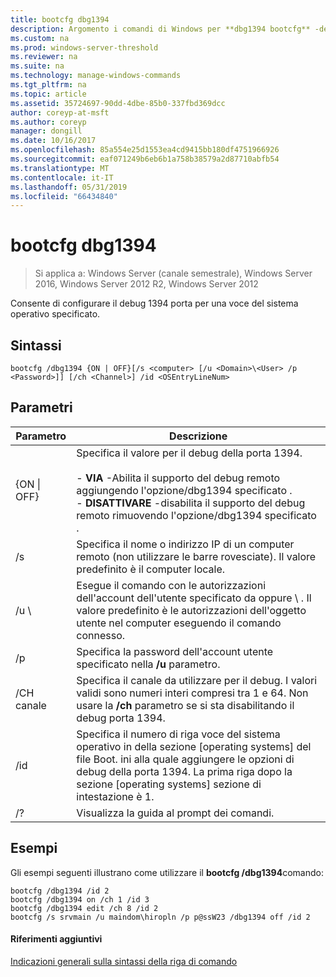 ```yaml
---
title: bootcfg dbg1394
description: Argomento i comandi di Windows per **dbg1394 bootcfg** -debug porta 1394 Configura per una voce del sistema operativo specifico
ms.custom: na
ms.prod: windows-server-threshold
ms.reviewer: na
ms.suite: na
ms.technology: manage-windows-commands
ms.tgt_pltfrm: na
ms.topic: article
ms.assetid: 35724697-90dd-4dbe-85b0-337fbd369dcc
author: coreyp-at-msft
ms.author: coreyp
manager: dongill
ms.date: 10/16/2017
ms.openlocfilehash: 85a554e25d1553ea4cd9415bb180df4751966926
ms.sourcegitcommit: eaf071249b6eb6b1a758b38579a2d87710abfb54
ms.translationtype: MT
ms.contentlocale: it-IT
ms.lasthandoff: 05/31/2019
ms.locfileid: "66434840"
---
```

# <a name="bootcfg-dbg1394"></a>bootcfg dbg1394

>Si applica a: Windows Server (canale semestrale), Windows Server 2016, Windows Server 2012 R2, Windows Server 2012

Consente di configurare il debug 1394 porta per una voce del sistema operativo specificato.

## <a name="syntax"></a>Sintassi
```
bootcfg /dbg1394 {ON | OFF}[/s <computer> [/u <Domain>\<User> /p <Password>]] [/ch <Channel>] /id <OSEntryLineNum>
```
## <a name="parameters"></a>Parametri

|      Parametro       |                                                                                                                                           Descrizione                                                                                                                                            |
|----------------------|--------------------------------------------------------------------------------------------------------------------------------------------------------------------------------------------------------------------------------------------------------------------------------------------------|
|   {ON &#124; OFF}    | Specifica il valore per il debug della porta 1394.<br /><br />-   **VIA** -Abilita il supporto del debug remoto aggiungendo l'opzione/dbg1394 specificato <OSEntryLineNum>.<br />-   **DISATTIVARE** -disabilita il supporto del debug remoto rimuovendo l'opzione/dbg1394 specificato <OSEntryLineNum>. |
|    /s <computer>     |                                                                                        Specifica il nome o indirizzo IP di un computer remoto (non utilizzare le barre rovesciate). Il valore predefinito è il computer locale.                                                                                        |
| /u <Domain>\\<User>  |                                               Esegue il comando con le autorizzazioni dell'account dell'utente specificato da <User> oppure <Domain> \\ <User>. Il valore predefinito è le autorizzazioni dell'oggetto utente nel computer eseguendo il comando connesso.                                               |
|    /p <Password>     |                                                                                                      Specifica la password dell'account utente specificato nella **/u** parametro.                                                                                                       |
|     /CH canale      |                                                           Specifica il canale da utilizzare per il debug. I valori validi sono numeri interi compresi tra 1 e 64. Non usare la **/ch** <Channel> parametro se si sta disabilitando il debug porta 1394.                                                           |
| /id <OSEntryLineNum> |                                  Specifica il numero di riga voce del sistema operativo in della sezione [operating systems] del file Boot. ini alla quale aggiungere le opzioni di debug della porta 1394. La prima riga dopo la sezione [operating systems] sezione di intestazione è 1.                                  |
|          /?          |                                                                                                                               Visualizza la guida al prompt dei comandi.                                                                                                                               |

## <a name="BKMK_examples"></a>Esempi
Gli esempi seguenti illustrano come utilizzare il **bootcfg /dbg1394**comando:
```
bootcfg /dbg1394 /id 2 
bootcfg /dbg1394 on /ch 1 /id 3 
bootcfg /dbg1394 edit /ch 8 /id 2 
bootcfg /s srvmain /u maindom\hiropln /p p@ssW23 /dbg1394 off /id 2
```
#### <a name="additional-references"></a>Riferimenti aggiuntivi
[Indicazioni generali sulla sintassi della riga di comando](command-line-syntax-key.md)
